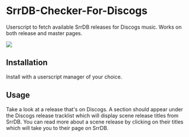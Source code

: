 # SrrDB-Checker-For-Discogs
Userscript to fetch available SrrDB releases for Discogs music.
Works on both release and master pages.

<img src="https://github.com/user-attachments/assets/164f702f-6540-4563-aa5e-3dda3b50d528">

## Installation

Install with a userscript manager of your choice.


## Usage
Take a look at a release that's on Discogs. A section should appear under the Discogs release tracklist which will display scene release titles from SrrDB.
You can read more about a scene release by clicking on their titles which will take you to their page on SrrDB.
